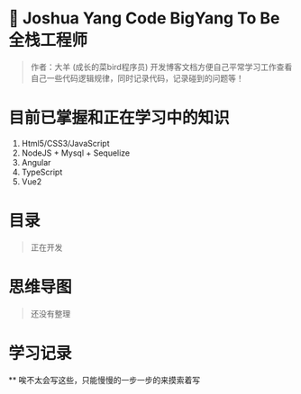 # 🌈 Joshua Yang  Code BigYang To Be 全栈工程师

> 作者：大羊  (成长的菜bird程序员)
> 开发博客文档方便自己平常学习工作查看自己一些代码逻辑规律，同时记录代码，记录碰到的问题等！

# 目前已掌握和正在学习中的知识
1. Html5/CSS3/JavaScript 
2. NodeJS + Mysql + Sequelize
3. Angular
4. TypeScript
5. Vue2

# 目录
> 正在开发

# 思维导图
> 还没有整理

# 学习记录
** 唉不太会写这些，只能慢慢的一步一步的来摸索着写
